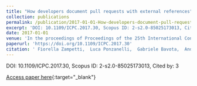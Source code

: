 ```yaml
---
title: "How developers document pull requests with external references"
collection: publications
permalink: /publication/2017-01-01-How-developers-document-pull-requests-with-external-references
excerpt: 'DOI: 10.1109/ICPC.2017.30, Scopus ID: 2-s2.0-85025173013, Cited by: 3'
date: 2017-01-01
venue: 'In the proceedings of Proceedings of the 25th International Conference on Program Comprehension, ICPC 2017, Buenos Aires, Argentina, May 22-23, 2017'
paperurl: 'https://doi.org/10.1109/ICPC.2017.30'
citation: ' Fiorella Zampetti,  Luca Ponzanelli,  Gabriele Bavota,  Andrea Mocci,  Massimiliano Di,  Michele Lanza, &quot;How developers document pull requests with external references.&quot; In the proceedings of Proceedings of the 25th International Conference on Program Comprehension, ICPC 2017, Buenos Aires, Argentina, May 22-23, 2017, 2017.'
---
```

DOI: 10.1109/ICPC.2017.30, Scopus ID: 2-s2.0-85025173013, Cited by: 3

[Access paper here](https://doi.org/10.1109/ICPC.2017.30){:target="_blank"}

